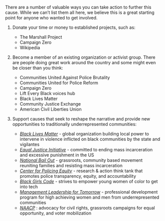 There are a number of valuable ways you can take action to further this cause. While we can’t list them all here, we believe this is a great starting point for anyone who wanted to get involved.


1. Donate your time or money to established projects, such as:

    * The Marshall Project
    * Campaign Zero
    * Wikipedia

1. Become a member of an existing organization or activist group. There are people doing great work around the country and some might even be closer than you think:

    * Communities United Against Police Brutality
    * Communities United for Police Reform
    * Campaign Zero
    * Lift Every Black voices hub
    * Black Lives Matter
    * Community Justice Exchange
    * American Civil Liberties Union

1. Support causes that seek to reshape the narrative and provide new opportunities to traditionally underrepresented communities:

    * [_Black Lives Matter_](https://urldefense.proofpoint.com/v2/url?u=https-3A__blacklivesmatter.com_about_&d=DwMFaQ&c=5VD0RTtNlTh3ycd41b3MUw&r=QIUJiyBQ0qxqtW0hrKiNZg&m=0mI55-vK1p0RWXGXNZI21g20xGWXLkOz8GRqC2hg2NE&s=prGnPKwvNV2Qc-P7v9e7i8iI_OzfAd6aJNj5ZUugqpg&e=) - global organization building local power to intervene in violence inflicted on black communities by the state and vigilantes
    * [_Equal Justice Initiative_](https://urldefense.proofpoint.com/v2/url?u=https-3A__eji.org_about_&d=DwMFaQ&c=5VD0RTtNlTh3ycd41b3MUw&r=QIUJiyBQ0qxqtW0hrKiNZg&m=0mI55-vK1p0RWXGXNZI21g20xGWXLkOz8GRqC2hg2NE&s=n3QN-LxTib85xg627eptGGBFZ9a4D5au1HzgaBzgmKk&e=) - committed to ending mass incarceration and excessive punishment in the US
    * [_National Bail Out_](https://urldefense.proofpoint.com/v2/url?u=https-3A__nationalbailout.org_about_&d=DwMFaQ&c=5VD0RTtNlTh3ycd41b3MUw&r=QIUJiyBQ0qxqtW0hrKiNZg&m=0mI55-vK1p0RWXGXNZI21g20xGWXLkOz8GRqC2hg2NE&s=m_TtvCtprZ_4DA--_uSkPFbAF2V17wd2I2xcn2g8cts&e=) - grassroots, community based movement reuniting families and resisting mass incarceration
    * [_Center for Policing Equity_](https://urldefense.proofpoint.com/v2/url?u=https-3A__policingequity.org_&d=DwMFaQ&c=5VD0RTtNlTh3ycd41b3MUw&r=QIUJiyBQ0qxqtW0hrKiNZg&m=0mI55-vK1p0RWXGXNZI21g20xGWXLkOz8GRqC2hg2NE&s=Rz9pTUX24fNNFmwgun4yNC5umLxz5vqvYIwLRnvdr18&e=) - research & action think tank that promotes police transparency, equity, and accountability
    * [_Black Girls Code_](https://urldefense.proofpoint.com/v2/url?u=https-3A__www.blackgirlscode.com_&d=DwMFaQ&c=5VD0RTtNlTh3ycd41b3MUw&r=QIUJiyBQ0qxqtW0hrKiNZg&m=0mI55-vK1p0RWXGXNZI21g20xGWXLkOz8GRqC2hg2NE&s=C4AO8XyJGuvyj91FRZw0L3UHECKQc0O6ysy9RyWC2wg&e=) - strives to empower young women of color to get into tech
    * [_Management Leadership for Tomorrow_](https://urldefense.proofpoint.com/v2/url?u=https-3A__mlt.org_&d=DwMFaQ&c=5VD0RTtNlTh3ycd41b3MUw&r=QIUJiyBQ0qxqtW0hrKiNZg&m=0mI55-vK1p0RWXGXNZI21g20xGWXLkOz8GRqC2hg2NE&s=rBa8Rh_mvpHzRmugCYCrpchvrpnoqLMSRMH1oL3iqSE&e=) - professional development program for high achieving women and men from underrepresented communities
    * [_NAACP_](https://urldefense.proofpoint.com/v2/url?u=https-3A__www.naacp.org_&d=DwMFaQ&c=5VD0RTtNlTh3ycd41b3MUw&r=QIUJiyBQ0qxqtW0hrKiNZg&m=0mI55-vK1p0RWXGXNZI21g20xGWXLkOz8GRqC2hg2NE&s=dxlZuJQtsfZZIjjlyPo0w2-0BQN-zrrG0rUslPT-k6o&e=) : advocacy for civil rights, grassroots campaigns for equal opportunity, and voter mobilization
